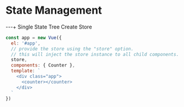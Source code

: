 # State Management
---+ Single State Tree
Create Store
```js
const app = new Vue({
  el: '#app',
  // provide the store using the "store" option.
  // this will inject the store instance to all child components.
  store,
  components: { Counter },
  template: `
    <div class="app">
      <counter></counter>
    </div>
  `
})
```
